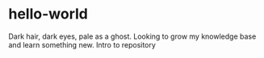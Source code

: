 hello-world
===========
Dark hair, dark eyes, pale as a ghost.  Looking to grow my knowledge base and learn something new.
Intro to repository
